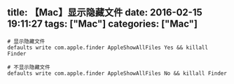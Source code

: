 title: 【Mac】显示隐藏文件
date: 2016-02-15 19:11:27
tags: ["Mac"]
categories: ["Mac"]
---
```
# 显示隐藏文件
defaults write com.apple.finder AppleShowAllFiles Yes && killall Finder

# 不显示隐藏文件
defaults write com.apple.finder AppleShowAllFiles No && killall Finder
```
